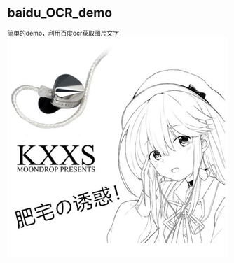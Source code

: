 # baidu_OCR_demo
简单的demo，利用百度ocr获取图片文字
![](https://github.com/youmingsama/baidu_OCR_demo/blob/main/%E6%B0%B4%E6%9C%88%E9%9B%A8.jpg?raw=true)
